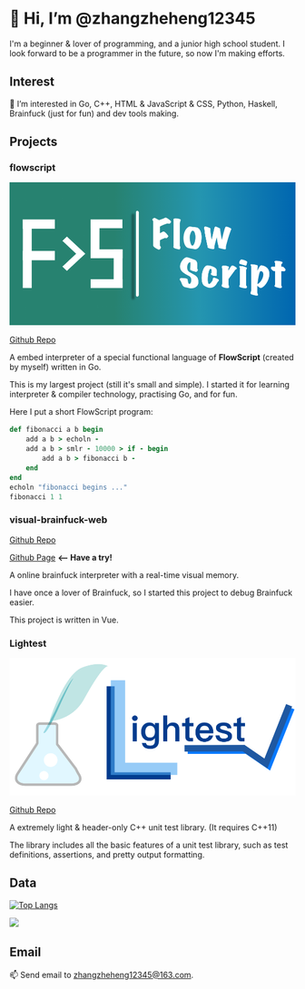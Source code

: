 # 👋 Hi, I’m @zhangzheheng12345

I'm a beginner & lover of programming, and a junior high school student.
I look forward to be a programmer in the future, so now I'm making efforts.

## Interest

👀 I’m interested in Go, C++, HTML & JavaScript & CSS, Python, Haskell, Brainfuck (just for fun) and dev tools making.

## Projects

### flowscript

![FlowScript!](imgs/flowscript.png)

[Github Repo](https://github.com/zhangzheheng12345/flowscript)

A embed interpreter of a special functional language of **FlowScript** (created by myself) written in Go.

This is my largest project (still it's small and simple).
I started it for learning interpreter & compiler technology, practising Go, and for fun.

Here I put a short FlowScript program:

<!-- highlight FlowScript as Ruby -->
```ruby
def fibonacci a b begin
    add a b > echoln -
    add a b > smlr - 10000 > if - begin
        add a b > fibonacci b -
    end
end
echoln "fibonacci begins ..."
fibonacci 1 1
```

### visual-brainfuck-web

[Github Repo](https://github.com/zhangzheheng12345/visual-brainfuck-web)

[Github Page](https://zhangzheheheng12345.github.io/visual-brainfuck-web) **<-- Have a try!**

A online brainfuck interpreter with a real-time visual memory.

I have once a lover of Brainfuck, so I started this project to debug Brainfuck easier.

This project is written in Vue.

### Lightest

![Lightest](imgs/lightest.png)

[Github Repo](https://github.com/zhangzheheng12345/Lightest)

A extremely light & header-only C++ unit test library. (It requires C++11)

The library includes all the basic features of a unit test library, such as test definitions, assertions, and pretty output formatting.

## Data

[![Top Langs](https://github-readme-stats.vercel.app/api/top-langs/?username=zhangzheheng12345&layout=compact)](https://github.com/zhangzheheng12345/github-readme-stats)

![](https://github-readme-stats.vercel.app/api?username=zhangzheheng12345&show_icons=true&theme=tokyonight)

## Email

📫 Send email to zhangzheheng12345@163.com.
